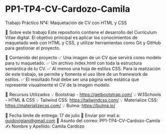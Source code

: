 # PP1-TP4-CV-Cardozo-Camila

Trabajo Práctico N°4: Maquetación de CV con HTML y CSS

📌 Sobre este trabajo
Este repositorio contiene el desarrollo del Currículum Vitae digital.
El objetivo principal es aplicar los conocimientos de maquetado web con HTML y CSS, y utilizar herramientas como Git y GitHub para gestionar el proyecto.

📌 Contenido del proyecto
✅ Una imagen de un CV que servirá como modelo para tu maquetado.
✅ Un archivo index.html con toda la estructura semántica de tu CV.
✅ Al menos una hoja de estilos CSS. Para la realización de este trabajo, se permite y fomenta el uso libre de un framework de estilos.
✅ El resultado final debe ser una página web estática que represente visualmente el CV de la imagen modelo.

📌 Recursos Utilizados
💡 Bootstrap - https://getbootstrap.com/
💡 W3Schools - HTML & CSS
💡 Tailwind CSS: https://tailwindcss.com/
💡 Materialize CSS: https://materializecss.com/
💡 Bulma: https://bulma.io/

📅 Fecha límite de entrega: 17 de julio
📧 Enviar por mail a: guidovigiani@gmail.com
📝 Asunto del correo: PP1-TP4-CV-Cardozo-Camila
✍️ Nombre y Apellido: Camila Cardozo

